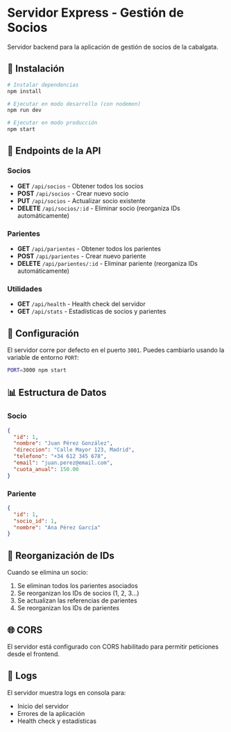 # Servidor Express - Gestión de Socios

Servidor backend para la aplicación de gestión de socios de la cabalgata.

## 🚀 Instalación

```bash
# Instalar dependencias
npm install

# Ejecutar en modo desarrollo (con nodemon)
npm run dev

# Ejecutar en modo producción
npm start
```

## 📡 Endpoints de la API

### Socios

- **GET** `/api/socios` - Obtener todos los socios
- **POST** `/api/socios` - Crear nuevo socio
- **PUT** `/api/socios` - Actualizar socio existente
- **DELETE** `/api/socios/:id` - Eliminar socio (reorganiza IDs automáticamente)

### Parientes

- **GET** `/api/parientes` - Obtener todos los parientes
- **POST** `/api/parientes` - Crear nuevo pariente
- **DELETE** `/api/parientes/:id` - Eliminar pariente (reorganiza IDs automáticamente)

### Utilidades

- **GET** `/api/health` - Health check del servidor
- **GET** `/api/stats` - Estadísticas de socios y parientes

## 🔧 Configuración

El servidor corre por defecto en el puerto `3001`. Puedes cambiarlo usando la variable de entorno `PORT`:

```bash
PORT=3000 npm start
```

## 📊 Estructura de Datos

### Socio
```json
{
  "id": 1,
  "nombre": "Juan Pérez González",
  "direccion": "Calle Mayor 123, Madrid",
  "telefono": "+34 612 345 678",
  "email": "juan.perez@email.com",
  "cuota_anual": 150.00
}
```

### Pariente
```json
{
  "id": 1,
  "socio_id": 1,
  "nombre": "Ana Pérez García"
}
```

## 🔄 Reorganización de IDs

Cuando se elimina un socio:
1. Se eliminan todos los parientes asociados
2. Se reorganizan los IDs de socios (1, 2, 3...)
3. Se actualizan las referencias de parientes
4. Se reorganizan los IDs de parientes

## 🌐 CORS

El servidor está configurado con CORS habilitado para permitir peticiones desde el frontend.

## 📝 Logs

El servidor muestra logs en consola para:
- Inicio del servidor
- Errores de la aplicación
- Health check y estadísticas 
